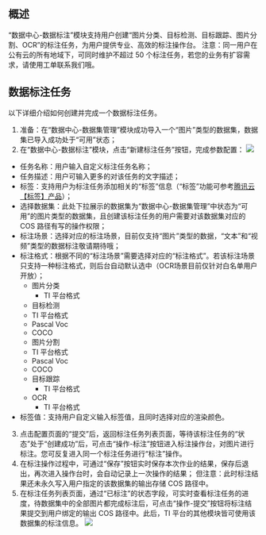 ## 概述

“数据中心-数据标注”模块支持用户创建“图片分类、目标检测、目标跟踪、图片分割、OCR”的标注任务，为用户提供专业、高效的标注操作台。
注意：同一用户在公有云的所有地域下，可同时维护不超过 50 个标注任务，若您的业务有扩容需求，请使用工单联系我们哦。



## 数据标注任务

以下详细介绍如何创建并完成一个数据标注任务。

1. 准备：在“数据中心-数据集管理”模块成功导入一个“图片”类型的数据集，数据集已导入成功处于“可用”状态；
2. 在“数据中心-数据标注”模块，点击“新建标注任务”按钮，完成参数配置：
![](https://qcloudimg.tencent-cloud.cn/raw/d1c6bbbc3cd307c8693a6705016d077d.jpg)
  - 任务名称：用户输入自定义标注任务名称；
  - 任务描述：用户可输入更多的对该任务的文字描述；
  - 标签：支持用户为标注任务添加相关的“标签”信息（“标签”功能可参考[腾讯云【标签】产品](https://console.cloud.tencent.com/tag/taglist)）；
  - 选择数据集：此处下拉展示的数据集为“数据中心-数据集管理”中状态为“可用”的图片类型的数据集，且创建该标注任务的用户需要对该数据集对应的 COS 路径有写的操作权限；
  - 标注场景：选择对应的标注场景，目前仅支持“图片”类型的数据，“文本”和“视频”类型的数据标注敬请期待哦；
  - 标注格式：根据不同的“标注场景”需要选择对应的“标注格式”。若该标注场景只支持一种标注格式，则后台自动默认选中（OCR场景目前仅针对白名单用户开放）；
    - 图片分类
      - TI 平台格式
    -  目标检测
      - TI 平台格式
      - Pascal Voc
      - COCO
    -  图片分割
      - TI 平台格式
      - Pascal Voc
      - COCO
    - 目标跟踪
      - TI 平台格式
    - OCR
      - TI 平台格式
  - 标签值：支持用户自定义输入标签值，且同时选择对应的渲染颜色。
3. 点击配置页面的“提交”后，返回标注任务列表页面，等待该标注任务的“状态”处于“创建成功”后，可点击“操作-标注”按钮进入标注操作台，对图片进行标注。您可反复进入同一个标注任务进行“标注”操作。
4. 在标注操作过程中，可通过“保存”按钮实时保存本次作业的结果，保存后退出，再次进入操作台时，会自动记录上一次操作的结果；
但注意：此时标注结果还未永久写入用户指定的该数据集的输出存储 COS 路径中。
5. 在标注任务列表页面，通过“已标注”的状态字段，可实时查看标注任务的进度，待数据集中的全部图片都完成标注后，可点击“操作-提交”按钮将标注结果提交到用户绑定的输出 COS 路径中。此后，TI 平台的其他模块皆可使用该数据集的标注信息。
![](https://qcloudimg.tencent-cloud.cn/raw/10f843188bda520a524c1e46b65a5c48.png)



